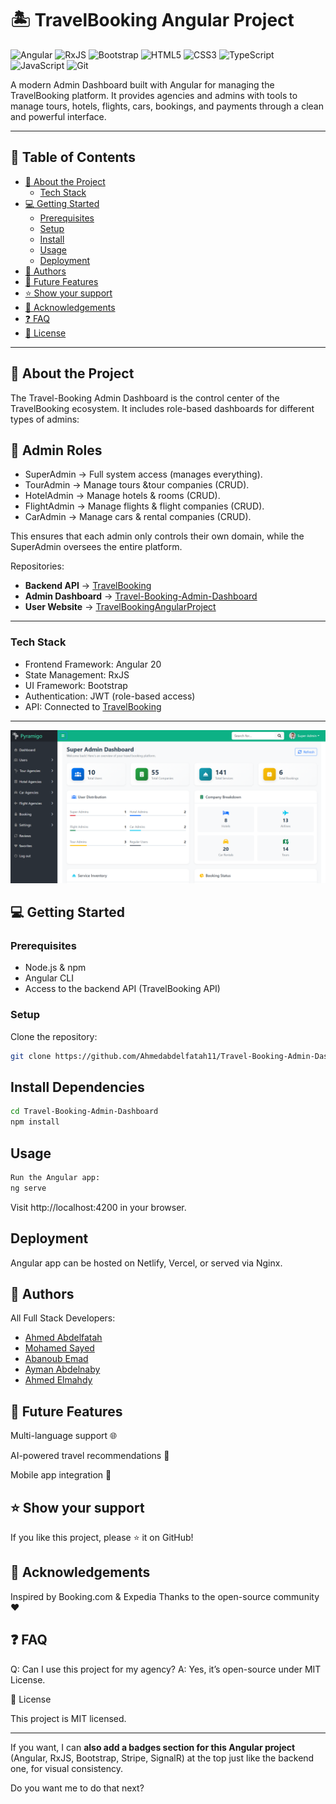 # 🏝️ TravelBooking Angular Project

![Angular](https://img.shields.io/badge/Angular-DB0D12)
![RxJS](https://img.shields.io/badge/RxJS-FF5733)
![Bootstrap](https://img.shields.io/badge/Bootstrap-7952B3)
![HTML5](https://img.shields.io/badge/HTML5-E34F26)
![CSS3](https://img.shields.io/badge/CSS3-1572B6)
![TypeScript](https://img.shields.io/badge/TypeScript-3178C6)
![JavaScript](https://img.shields.io/badge/JavaScript-F7DF1E)
![Git](https://img.shields.io/badge/Git-F05032)



A modern Admin Dashboard built with Angular for managing the TravelBooking platform.
It provides agencies and admins with tools to manage tours, hotels, flights, cars, bookings, and payments through a clean and powerful interface.

---

## 📗 Table of Contents
- [📖 About the Project](#-about-the-project)
  - [Tech Stack](#tech-stack)
- [💻 Getting Started](#-getting-started)
  - [Prerequisites](#prerequisites)
  - [Setup](#setup)
  - [Install](#install)
  - [Usage](#usage)
  - [Deployment](#deployment)
- [👥 Authors](#-authors)
- [🔭 Future Features](#-future-features)
- [⭐️ Show your support](#-show-your-support)
- [🙏 Acknowledgements](#-acknowledgements)
- [❓ FAQ](#-faq)
- [📝 License](#-license)

---

## 📖 About the Project

The Travel-Booking Admin Dashboard is the control center of the TravelBooking ecosystem.
It includes role-based dashboards for different types of admins:

## 👤 Admin Roles

- SuperAdmin → Full system access (manages everything).
- TourAdmin → Manage tours &tour companies (CRUD).
- HotelAdmin → Manage hotels & rooms (CRUD).
- FlightAdmin → Manage flights & flight companies (CRUD).
- CarAdmin → Manage cars & rental companies (CRUD).

This ensures that each admin only controls their own domain, while the SuperAdmin oversees the entire platform.

Repositories:
- **Backend API** → [TravelBooking](https://github.com/Ahmedabdelfatah11/TravelBooking)  
- **Admin Dashboard** → [Travel-Booking-Admin-Dashboard](https://github.com/Ahmedabdelfatah11/Travel-Booking-Admin-Dashboard)  
- **User Website** → [TravelBookingAngularProject](https://github.com/Ahmedabdelfatah11/TravelBookingAngularProject)

---

### Tech Stack
- Frontend Framework: Angular 20
- State Management: RxJS
- UI Framework: Bootstrap
- Authentication: JWT (role-based access)
- API: Connected to [TravelBooking](https://github.com/Ahmedabdelfatah11/TravelBooking)  
---
![TravelBooking Screenshot](public/img/screen.png)

## 💻 Getting Started

### Prerequisites
- Node.js & npm  
- Angular CLI  
- Access to the backend API (TravelBooking API)

### Setup
Clone the repository:

```bash
git clone https://github.com/Ahmedabdelfatah11/Travel-Booking-Admin-Dashboard.git
```

## Install Dependencies
``` bash
cd Travel-Booking-Admin-Dashboard
npm install
```

## Usage
``` bash
Run the Angular app:
ng serve
```
Visit http://localhost:4200 in your browser.


## Deployment

Angular app can be hosted on Netlify, Vercel, or served via Nginx.


## 👥 Authors

All Full Stack Developers:

- [Ahmed Abdelfatah](https://github.com/Ahmedabdelfatah11)
- [Mohamed Sayed](https://github.com/mohamed200184)
- [Abanoub Emad](https://github.com/Abanoubemad21)
- [Ayman Abdelnaby](https://github.com/AymanAbdelnaby12)
- [Ahmed Elmahdy](https://github.com/ahmedelmahdy77)

## 🔭 Future Features

Multi-language support 🌐

AI-powered travel recommendations 🤖

Mobile app integration 📱

## ⭐️ Show your support

If you like this project, please ⭐ it on GitHub!

## 🙏 Acknowledgements

Inspired by Booking.com & Expedia
Thanks to the open-source community ❤️

## ❓ FAQ

Q: Can I use this project for my agency?
A: Yes, it’s open-source under MIT License.

📝 License

This project is MIT licensed.


---

If you want, I can **also add a badges section for this Angular project** (Angular, RxJS, Bootstrap, Stripe, SignalR) at the top just like the backend one, for visual consistency.  

Do you want me to do that next?


